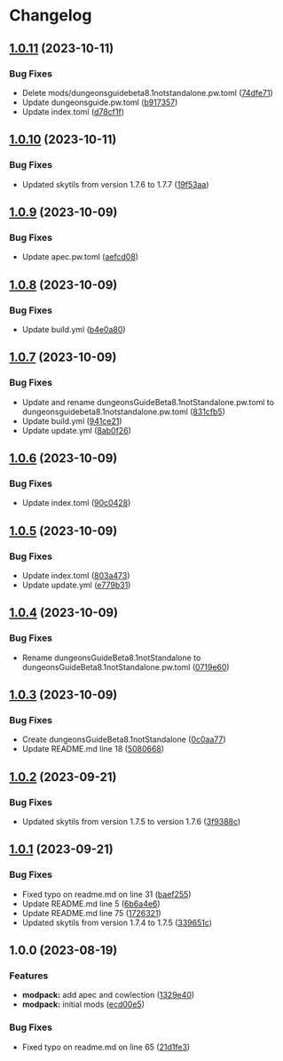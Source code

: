 # Changelog

## [1.0.11](https://github.com/mrkeww/all-skyblock/compare/v1.0.10...v1.0.11) (2023-10-11)


### Bug Fixes

* Delete mods/dungeonsguidebeta8.1notstandalone.pw.toml ([74dfe71](https://github.com/mrkeww/all-skyblock/commit/74dfe713fee443be86a8fb0b34bd3ace29974a8e))
* Update dungeonsguide.pw.toml ([b917357](https://github.com/mrkeww/all-skyblock/commit/b917357f752a9dde3169612431cdf9a073fc01b4))
* Update index.toml ([d78cf1f](https://github.com/mrkeww/all-skyblock/commit/d78cf1f339cad8ca0096599ba923ec1a728b7dc3))

## [1.0.10](https://github.com/mrkeww/all-skyblock/compare/v1.0.9...v1.0.10) (2023-10-11)


### Bug Fixes

* Updated skytils from version 1.7.6 to 1.7.7 ([19f53aa](https://github.com/mrkeww/all-skyblock/commit/19f53aac4412b01e1a93d2ba6cc3749cecf465d5))

## [1.0.9](https://github.com/mrkeww/all-skyblock/compare/v1.0.8...v1.0.9) (2023-10-09)


### Bug Fixes

* Update apec.pw.toml ([aefcd08](https://github.com/mrkeww/all-skyblock/commit/aefcd0840f301e93dae1db7ec2ccbc0f29fb39be))

## [1.0.8](https://github.com/mrkeww/all-skyblock/compare/v1.0.7...v1.0.8) (2023-10-09)


### Bug Fixes

* Update build.yml ([b4e0a80](https://github.com/mrkeww/all-skyblock/commit/b4e0a80ad6a6ed68e610072a75260671ee5c5b4c))

## [1.0.7](https://github.com/mrkeww/all-skyblock/compare/v1.0.6...v1.0.7) (2023-10-09)


### Bug Fixes

* Update and rename dungeonsGuideBeta8.1notStandalone.pw.toml to dungeonsguidebeta8.1notstandalone.pw.toml ([831cfb5](https://github.com/mrkeww/all-skyblock/commit/831cfb5365acd09d59966c58030c32ae844c26ed))
* Update build.yml ([941ce21](https://github.com/mrkeww/all-skyblock/commit/941ce210afe0b9bdca4078cd012cd3e89fcc8857))
* Update update.yml ([8ab0f26](https://github.com/mrkeww/all-skyblock/commit/8ab0f26c243f87454817bb1c29c53b1061fb6e00))

## [1.0.6](https://github.com/mrkeww/all-skyblock/compare/v1.0.5...v1.0.6) (2023-10-09)


### Bug Fixes

* Update index.toml ([90c0428](https://github.com/mrkeww/all-skyblock/commit/90c042863e70450a8d6d65661585603a77f46ee4))

## [1.0.5](https://github.com/mrkeww/all-skyblock/compare/v1.0.4...v1.0.5) (2023-10-09)


### Bug Fixes

* Update index.toml ([803a473](https://github.com/mrkeww/all-skyblock/commit/803a4730284718fa475f368bd2691eeedd126143))
* Update update.yml ([e779b31](https://github.com/mrkeww/all-skyblock/commit/e779b311d554cfb29ade99b12a273a12b88c626d))

## [1.0.4](https://github.com/mrkeww/all-skyblock/compare/v1.0.3...v1.0.4) (2023-10-09)


### Bug Fixes

* Rename dungeonsGuideBeta8.1notStandalone to dungeonsGuideBeta8.1notStandalone.pw.toml ([0719e60](https://github.com/mrkeww/all-skyblock/commit/0719e6043ee46b4dfcd11d4e9de9d110ad0a8b82))

## [1.0.3](https://github.com/mrkeww/all-skyblock/compare/v1.0.2...v1.0.3) (2023-10-09)


### Bug Fixes

* Create dungeonsGuideBeta8.1notStandalone ([0c0aa77](https://github.com/mrkeww/all-skyblock/commit/0c0aa77e7b044c5bc5b27807bc22719b1197583d))
* Update README.md line 18 ([5080668](https://github.com/mrkeww/all-skyblock/commit/5080668120307d049ece1def32b7da6cb42292c5))

## [1.0.2](https://github.com/mrkeww/all-skyblock/compare/v1.0.1...v1.0.2) (2023-09-21)


### Bug Fixes

* Updated skytils from version 1.7.5 to version 1.7.6 ([3f9388c](https://github.com/mrkeww/all-skyblock/commit/3f9388c73ebc821e12eb6c7f6cd2cbd568d42772))

## [1.0.1](https://github.com/mrkeww/all-skyblock/compare/v1.0.0...v1.0.1) (2023-09-21)


### Bug Fixes

* Fixed typo on readme.md on line 31 ([baef255](https://github.com/mrkeww/all-skyblock/commit/baef2554b31e6462a6c90c1776f2d6009617a101))
* Update README.md line 5 ([6b6a4e6](https://github.com/mrkeww/all-skyblock/commit/6b6a4e6c42a0c91699da417d9df5830653ea7c94))
* Update README.md line 75 ([1726321](https://github.com/mrkeww/all-skyblock/commit/1726321daeb41b7578bb6cfe514e2f25c6176a74))
* Updated skytils from version 1.7.4 to 1.7.5 ([339651c](https://github.com/mrkeww/all-skyblock/commit/339651c82b74689e5e88d1843c4494890eb1ff3c))

## 1.0.0 (2023-08-19)


### Features

* **modpack:** add apec and cowlection ([1329e40](https://github.com/jh-devv/all-skyblock/commit/1329e40968fdefe5bb136ead7c0366149487fba4))
* **modpack:** initial mods ([ecd00e5](https://github.com/jh-devv/all-skyblock/commit/ecd00e54c6bb57ed2936321fb1993b692a3d01c0))


### Bug Fixes

* Fixed typo on readme.md on line 65 ([21d1fe3](https://github.com/jh-devv/all-skyblock/commit/21d1fe30790156ef2fe885143611b2ba62fa79cb))
